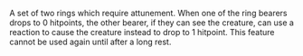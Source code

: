 A set of two rings which require attunement.
When one of the ring bearers drops to 0 hitpoints, the other bearer, if they can see the creature,  can use a reaction to cause the creature instead to drop to 1 hitpoint. This feature cannot be used again until after a long rest.

